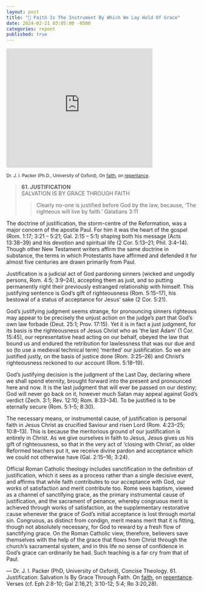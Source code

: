 ```yaml
---
layout: post
title: "🎼 Faith Is The Instrument By Which We Lay Hold Of Grace"
date: 2024-02-21 03:05:00 -0500
categories: repent
published: true
---
```


<iframe width="385" height="315" src="https://www.youtube.com/embed/jOFsFgUUdZo?si=dGD9nY-WtMAvSmrw" title="YouTube video player" frameborder="0" allow="accelerometer; autoplay; clipboard-write; encrypted-media; gyroscope; picture-in-picture; web-share" allowfullscreen></iframe>

<sup>Dr. J. I. Packer (Ph.D., University of Oxford), On [faith](https://youtu.be/jOFsFgUUdZo), on [repentance](https://youtu.be/gExLXpPJDd8).</sup>

> **61\. JUSTIFICATION**<br>
SALVATION IS BY GRACE THROUGH FAITH
>
>>Clearly no-one is justified before God by the law, because, ‘The righteous will live by faith.’
Galatians 3:11
>
The doctrine of justification, the storm-centre of the Reformation, was a
major concern of the apostle Paul. For him it was the heart of the gospel
(Rom. 1:17; 3:21 – 5:21; Gal. 2:15 – 5:1) shaping both his message (Acts
13:38–39) and his devotion and spiritual life (2 Cor. 5:13–21; Phil. 3:4–14).
Though other New Testament writers affirm the same doctrine in substance,
the terms in which Protestants have affirmed and defended it for almost five
centuries are drawn primarily from Paul.
>
Justification is a judicial act of God pardoning sinners (wicked and
ungodly persons, Rom. 4:5; 3:9–24), accepting them as just, and so putting
permanently right their previously estranged relationship with himself. This
justifying sentence is God’s gift of righteousness (Rom. 5:15–17), his
bestowal of a status of acceptance for Jesus’ sake (2 Cor. 5:21).
>
God’s justifying judgment seems strange, for pronouncing sinners
righteous may appear to be precisely the unjust action on the judge’s part
that God’s own law forbade (Deut. 25:1; Prov. 17:15). Yet it is in fact a just
judgment, for its basis is the righteousness of Jesus Christ who as ‘the last
Adam’ (1 Cor. 15:45), our representative head acting on our behalf, obeyed
the law that bound us and endured the retribution for lawlessness that was
our due and so (to use a medieval technical term) ‘merited’ our justification.
So we are justified justly, on the basis of justice done (Rom. 3:25–26) and
Christ’s righteousness reckoned to our account (Rom. 5:18–19).
>
God’s justifying decision is the judgment of the Last Day, declaring
where we shall spend eternity, brought forward into the present and
pronounced here and now. It is the last judgment that will ever be passed on
our destiny; God will never go back on it, however much Satan may appeal
against God’s verdict (Zech. 3:1; Rev. 12:10; Rom. 8:33–34). To be
justified is to be eternally secure (Rom. 5:1–5; 8:30).
>
The necessary means, or instrumental cause, of justification is personal
faith in Jesus Christ as crucified Saviour and risen Lord (Rom. 4:23–25;
10:8–13). This is because the meritorious ground of our justification is
entirely in Christ. As we give ourselves in faith to Jesus, Jesus gives us his
gift of righteousness, so that in the very act of ‘closing with Christ’, as older
Reformed teachers put it, we receive divine pardon and acceptance which
we could not otherwise have (Gal. 2:15–16; 3:24).
>
Official Roman Catholic theology includes sanctification in the
definition of justification, which it sees as a process rather than a single
decisive event, and affirms that while faith contributes to our acceptance
with God, our works of satisfaction and merit contribute too. Rome sees
baptism, viewed as a channel of sanctifying grace, as the primary
instrumental cause of justification, and the sacrament of penance, whereby
congruous merit is achieved through works of satisfaction, as the
supplementary restorative cause whenever the grace of God’s initial
acceptance is lost through mortal sin. Congruous, as distinct from condign,
merit means merit that it is fitting, though not absolutely necessary, for God
to reward by a fresh flow of sanctifying grace. On the Roman Catholic
view, therefore, believers save themselves with the help of the grace that
flows from Christ through the church’s sacramental system, and in this life
no sense of confidence in God’s grace can ordinarily be had. Such teaching
is a far cry from that of Paul.
>
&mdash; Dr. J. I. Packer (PhD, University of Oxford), Concise Theology. 61. Justification: Salvation Is By Grace Through Faith. On [faith](https://youtu.be/jOFsFgUUdZo), on [repentance](https://youtu.be/gExLXpPJDd8). Verses (cf. Eph 2:8-10; Gal 2:16,21; 3:10-12; 5:4; Ro 3:20,28).

<!-- Salvation is by grace alone and justification in the sight of God is by faith alone. 

> For we hold that one is justified by **faith apart from works** of the law. &mdash; Romans 3:28 ESV (cf. Eph 2:8-10)

Faith is the instrument by which we lay hold of God's grace, faith means to "trust in" God, it is a reliance on him for salvation apart from any works we can do. We cannot merit our salvation.

> Remain in me, and I will remain in you. **Just as the branch cannot bear fruit by itself**, unless it remains in the vine, so neither can you unless you remain in me. &mdash; John 15:4

Once a person is saved and justified by this trust/faith, they will receive the indwelling of the Holy Spirit the moment they believe (Eph 1:13-14). We learn in both Galatians 5:22-23 and John 15:1-17 that God works these fruits of the faith in us, like obedience (1Jn 2:4), repentance (Lk 13:3) and good works (James 2:14-26) that characterize a Holy Spirit filled individual.

> “Yes, I am the vine; you are the branches. **Those who remain in me, and I in them, will produce much fruit.** For apart from me you can do nothing. &mdash; John 15:5

We're not saved by these fruits, salvation simply produces them post-justification "after we're already saved." That is why I say, obedience does not merit salvation, salvation produces obedience.

> **Those who accept my commandments and obey them are the ones who love me.** And because they love me, my Father will love them. And I will love them and reveal myself to each of them.” &mdash; John 14:21 (cf. Jn 14:15)

Being a basic or historic protestant makes us a part of the group responsible for the original reformation doctrine of faith alone or sole fide. A faith that results in dispositions of love and Godly character.

> Some people may contradict our teaching, but **these are the wholesome teachings of the Lord Jesus Christ. These teachings promote a godly life.** 4 Anyone who teaches something different is arrogant and lacks understanding... &mdash; 1 Timothy 6:3-4 NLT

By grace alone, through faith alone, in Christ alone, according to scripture alone, for the glory of God alone. These are known as the [Five Solas](/assets/images/solas.jpg).

> “No, I tell you; but unless you repent, you will all likewise perish.” — Jesus in Luke 13:3 ESV
>> “Not at all! And you will perish, too, unless you repent of your sins and turn to God.” — Jesus in Luke 13:3 NLT (Parallel)

This is why we can confidently preach Christ's message of repentance (turning away from sin to God in Mt 4:17; Acts 26:20; 3:19; Mt 3:8 NLT; Rev 2:5; 3:3) and if you don't repent that you will die (Lk 13:3); and also why we can confidently teach that Christians do not "practice sin" (Ro 6:1-2,15; 1Jn 3:6-10), which means that we do not pursue lifestyles of indulgent sin, because for supernatural reasons we're incapable (1Jn 5:18).

> Whoever says “I know him” but does not keep his commandments is a liar, and the truth is not in him, &mdash; 1 John 2:4 ESV (cf. Acts 17:30)

So when Christ says that you can know a true Christian by their fruits he really means it, because if your faith was genuine it would bear these outcomes. **Bearing fruit happens naturally for living trees, both in nature and metaphorically.** The fruit of the Spirit, not the fruit of human decision (Gal 5:22-23). If the fruit isn't growing, the root is dead (Mt 3:10).

> “If you refuse to take up your cross and follow me, you are not worthy of being mine.” — Jesus in Matthew 10:38 NLT

**So we have learned it is not the fruit that saves, its the salvation the grows the fruit.** If you are saved you will bear fruit (Jn 15:5). This opens up discussions of God's work of regeneration (Jn 3:7), the Holy Spirit's sanctification, and God granted repentance (Ac 11:18; 2Tim. 2:25). This is not your doing it's Gods, so if you're not saved, you won't see these outcomes.

> “The world can’t hate you, but it does hate me because I accuse it of doing evil.” — Jesus"

God bless. -->


<!-- <sup>To read more about my theology consider reading [my article detailing the entire thing](https://sevenshepherd.github.io/theology/#alone).</sup> -->

<script>
    var refTagger = {
        settings: {
            bibleVersion: 'ESV'
        }
    }; 

    (function(d, t) {
        var n=d.querySelector('[nonce]');
        refTagger.settings.nonce = n && (n.nonce||n.getAttribute('nonce'));
        var g = d.createElement(t), s = d.getElementsByTagName(t)[0];
        g.src = 'https://api.reftagger.com/v2/RefTagger.js';
        g.nonce = refTagger.settings.nonce;
        s.parentNode.insertBefore(g, s);
    }(document, 'script'));
</script>